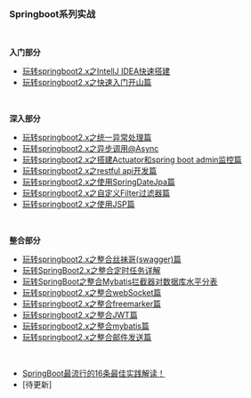 ### Springboot系列实战
<br>

**入门部分**
- [玩转springboot2.x之IntellJ IDEA快速搭建](https://mp.weixin.qq.com/s?__biz=MzU4NzYwNDAwMg==&mid=2247484944&idx=2&sn=511478837ef1517fba3dfcb904a40178&chksm=fde8cf5dca9f464bc9f16ff02f692bd5aa078bebe641c33e5c5c409221680a46a1d34ead9267&scene=0#rd)
- [玩转springboot2.x之快速入门开山篇](https://mp.weixin.qq.com/s?__biz=MzU4NzYwNDAwMg==&mid=2247485013&idx=2&sn=99b619ffd554d642758b30e7b197f5a5&chksm=fde8cf18ca9f460e88e7221498c7eab20f1ecdc18086c195e9e2e90043b8454aed1fe14dca01&scene=0#rd)
<br>

**深入部分**
- [玩转springboot2.x之统一异常处理篇](https://mp.weixin.qq.com/s?__biz=MzU4NzYwNDAwMg==&mid=2247485403&idx=2&sn=4ed6f5a85672b977a5e8f9d5537eafb3&chksm=fde8ce96ca9f4780923e7b2dbb5e43f03ea082c599843df1a941e36a345fdf34361d21998d66&scene=0#rd)
- [玩转springboot2.x之异步调用@Async](https://mp.weixin.qq.com/s/4JmNZ0yL8ZH-JL8-XBtL7w)
- [玩转springboot2.x之搭建Actuator和spring boot admin监控篇](https://mp.weixin.qq.com/s?__biz=MzU4NzYwNDAwMg==&mid=2247485185&idx=2&sn=ea5926635baf65f8c89d1758660b9092&chksm=fde8ce4cca9f475a0ec4569b066335a765f1b82490657bc5fbd1468b3dfecca99541830985cf&scene=0#rd)
- [玩转springboot2.x之restful api开发篇](https://mp.weixin.qq.com/s?__biz=MzU4NzYwNDAwMg==&mid=2247485013&idx=3&sn=13bc99558cb3d445a46ac31f6f993913&chksm=fde8cf18ca9f460e7398d2f634fd0a68c883c2463358390b6f1cf0a681066004395c09d18130&scene=0#rd)
- [玩转springboot2.x之使用SpringDateJpa篇](https://mp.weixin.qq.com/s?__biz=MzU4NzYwNDAwMg==&mid=2247485253&idx=2&sn=ca3193092a24ef110799b1c8f441bfb0&chksm=fde8ce08ca9f471e673305ebe04235e2b953e14e04d1b0799f12656ce51284a37f50754775a7&scene=0#rd)
- [玩转springboot2.x之自定义Filter过滤器篇](https://mp.weixin.qq.com/s?__biz=MzU4NzYwNDAwMg==&mid=2247485265&idx=2&sn=ad740a0da702918c6a6b950e371f95c4&chksm=fde8ce1cca9f470a83f06bda2364eb9a97529c27c8fb764036313f7c0d44f9062fe79b3d3cbf&scene=0#rd)
- [玩转springboot2.x之使用JSP篇](https://mp.weixin.qq.com/s?__biz=MzU4NzYwNDAwMg==&mid=2247485351&idx=2&sn=35af3e418b318de5b6e3b98bed252fd4&chksm=fde8ceeaca9f47fc42eb599a9fbf36367a073e100c9f9f757a72d1b8e989605bff66a9637f2a&scene=0#rd)
<br>

**整合部分**
- [玩转springboot2.x之整合丝袜哥(swagger)篇](https://mp.weixin.qq.com/s?__biz=MzU4NzYwNDAwMg==&mid=2247485146&idx=2&sn=3676d6559e269b508fb5980b7a3c2717&chksm=fde8cf97ca9f4681b6657ce881b936df5ff613fe3757459a9ea36033b4b151b9acf7b24ceaab&scene=0#rd)
- [玩转SpringBoot2.x之整合定时任务详解](https://mp.weixin.qq.com/s?__biz=MzU4NzYwNDAwMg==&mid=2247484612&idx=1&sn=d9c2ca10bde950ef2a3c317ecd48a2c4&chksm=fde8cd89ca9f449ff23a5b158ec8fc73d2c76f70f478a3370795c710e2d7ca8d596e4fc021c1&scene=0#rd)
- [玩转SpringBoot之整合Mybatis拦截器对数据库水平分表](https://mp.weixin.qq.com/s?__biz=MzU4NzYwNDAwMg==&mid=2247485475&idx=2&sn=b39a37e89ae860bd0fd7e1cdde93f362&chksm=fde8c16eca9f4878f003f6243605ac4f23c89ff9727fd430386a78a7a58449e782237fedecc1&scene=0#rd)
- [玩转springboot2.x之整合webSocket篇](https://mp.weixin.qq.com/s?__biz=MzU4NzYwNDAwMg==&mid=2247485170&idx=2&sn=ab9d829ee9eef451bc5b11eb0fa99bac&chksm=fde8cfbfca9f46a90a5cc1cffc8c26c13bf1e9c2f30c4b73e510d3c1b9618d36ef648818809b&scene=0#rd)
- [玩转springboot2.x之整合freemarker篇](https://mp.weixin.qq.com/s?__biz=MzU4NzYwNDAwMg==&mid=2247485059&idx=2&sn=9ad765d7b74bbb70bb05fa53f7e186c2&chksm=fde8cfceca9f46d88fba63f2fa59a8cd6620e403580e1bd43f057bb599fcfff5a319dd400522&scene=0#rd)
- [玩转springboot2.x之整合JWT篇](https://mp.weixin.qq.com/s?__biz=MzU4NzYwNDAwMg==&mid=2247485059&idx=3&sn=d8eb5e95a13a910b6b3ea26509283d52&chksm=fde8cfceca9f46d8ba036848cec636b03bf9656ffb2ccace5f64021a5cc167e3fd6e00960fcc&scene=0#rd)
- [玩转springboot2.x之整合mybatis篇](https://mp.weixin.qq.com/s?__biz=MzU4NzYwNDAwMg==&mid=2247485312&idx=2&sn=c98b015a4d05f625c3486606350cd018&chksm=fde8cecdca9f47db4c0a1d51a26d558bb761134a1e50d61bdb27420bd6152b1536a1d47b6e05&scene=0#rd)
- [玩转springboot2.x之整合邮件发送篇](https://mp.weixin.qq.com/s?__biz=MzU4NzYwNDAwMg==&mid=2247485375&idx=3&sn=01aba3c7b73951b87bbca10f954c99e1&chksm=fde8cef2ca9f47e462ecd7b108886e20668db1080ff3e1f316307f3c241b219c40a23f422ad7&scene=0#rd)
<br>


- [SpringBoot最流行的16条最佳实践解读！](https://mp.weixin.qq.com/s?__biz=MzU4NzYwNDAwMg==&mid=2247485121&idx=1&sn=7f8d4a2b367a761987c50ed5a2ff0b8d&chksm=fde8cf8cca9f469aa9dd24858ba6d920b7450fac51032ec8ea1eaa9e36d97f2c19f3d9bd764a&scene=0#rd)
- [待更新]


